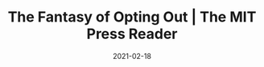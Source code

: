 ---
title: "The Fantasy of Opting Out | The MIT Press Reader"
date: 2021-02-18
externalLink: https://thereader.mitpress.mit.edu/the-fantasy-of-opting-out/
---